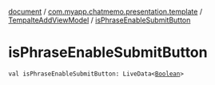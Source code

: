 [document](../../index.md) / [com.myapp.chatmemo.presentation.template](../index.md) / [TempalteAddViewModel](index.md) / [isPhraseEnableSubmitButton](./is-phrase-enable-submit-button.md)

# isPhraseEnableSubmitButton

`val isPhraseEnableSubmitButton: LiveData<`[`Boolean`](https://kotlinlang.org/api/latest/jvm/stdlib/kotlin/-boolean/index.html)`>`
